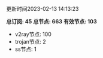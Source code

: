 更新时间2023-02-13 14:13:23

**总订阅: 45**
**总节点: 663**
**有效节点: 103**
- v2ray节点: 100
- trojan节点: 2
- ss节点: 1
